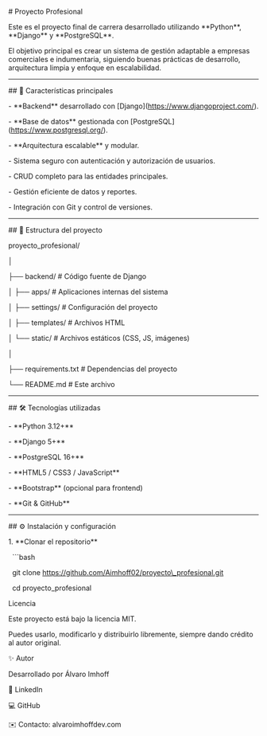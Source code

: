 \# Proyecto Profesional



Este es el proyecto final de carrera desarrollado utilizando \*\*Python\*\*, \*\*Django\*\* y \*\*PostgreSQL\*\*.  

El objetivo principal es crear un sistema de gestión adaptable a empresas comerciales e indumentaria, siguiendo buenas prácticas de desarrollo, arquitectura limpia y enfoque en escalabilidad.



---



\## 📌 Características principales



\- \*\*Backend\*\* desarrollado con \[Django](https://www.djangoproject.com/).

\- \*\*Base de datos\*\* gestionada con \[PostgreSQL](https://www.postgresql.org/).

\- \*\*Arquitectura escalable\*\* y modular.

\- Sistema seguro con autenticación y autorización de usuarios.

\- CRUD completo para las entidades principales.

\- Gestión eficiente de datos y reportes.

\- Integración con Git y control de versiones.



---



\## 📂 Estructura del proyecto



proyecto\_profesional/

│

├── backend/ # Código fuente de Django

│ ├── apps/ # Aplicaciones internas del sistema

│ ├── settings/ # Configuración del proyecto

│ ├── templates/ # Archivos HTML

│ └── static/ # Archivos estáticos (CSS, JS, imágenes)

│

├── requirements.txt # Dependencias del proyecto

└── README.md # Este archivo





---



\## 🛠️ Tecnologías utilizadas



\- \*\*Python 3.12+\*\*

\- \*\*Django 5+\*\*

\- \*\*PostgreSQL 16+\*\*

\- \*\*HTML5 / CSS3 / JavaScript\*\*

\- \*\*Bootstrap\*\* (opcional para frontend)

\- \*\*Git \& GitHub\*\*



---



\## ⚙️ Instalación y configuración



1\. \*\*Clonar el repositorio\*\*  

&nbsp;  ```bash

&nbsp;  git clone https://github.com/Aimhoff02/proyecto\_profesional.git

&nbsp;  cd proyecto\_profesional



Licencia



Este proyecto está bajo la licencia MIT.

Puedes usarlo, modificarlo y distribuirlo libremente, siempre dando crédito al autor original.



✨ Autor



Desarrollado por Álvaro Imhoff



💼 LinkedIn

💻 GitHub

✉️ Contacto: alvaroimhoffdev.com







